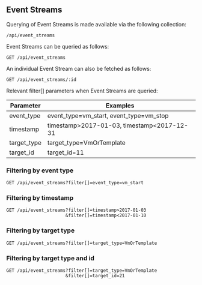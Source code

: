 ---
---

## Event Streams

Querying of Event Streams is made available via the following
collection:

``` data
/api/event_streams
```

Event Streams can be queried as follows:

``` data
GET /api/event_streams
```

An individual Event Stream can also be fetched as follows:

``` data
GET /api/event_streams/:id
```

Relevant filter\[\] parameters when Event Streams are queried:

| Parameter    | Examples                                     |
| ------------ | -------------------------------------------- |
| event\_type  | event\_type=vm\_start, event\_type=vm\_stop  |
| timestamp    | timestamp\>2017-01-03, timestamp\<2017-12-31 |
| target\_type | target\_type=VmOrTemplate                    |
| target\_id   | target\_id=11                                |

### Filtering by event type

``` data
GET /api/event_streams?filter[]=event_type=vm_start
```

### Filtering by timestamp

``` data
GET /api/event_streams?filter[]=timestamp>2017-01-03
                      &filter[]=timestamp<2017-01-10
```

### Filtering by target type

``` data
GET /api/event_streams?filter[]=target_type=VmOrTemplate
```

### Filtering by target type and id

``` data
GET /api/event_streams?filter[]=target_type=VmOrTemplate
                      &filter[]=target_id=21
```
